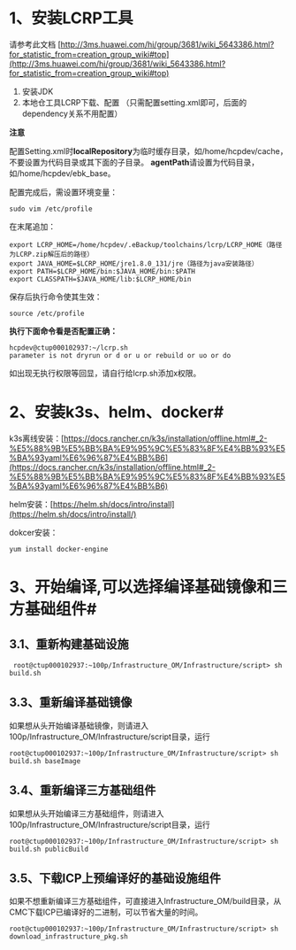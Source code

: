 # **1、安装LCRP工具** #

请参考此文档
[http://3ms.huawei.com/hi/group/3681/wiki_5643386.html?for_statistic_from=creation_group_wiki#top](http://3ms.huawei.com/hi/group/3681/wiki_5643386.html?for_statistic_from=creation_group_wiki#top)

1. 安装JDK
2. 本地仓工具LCRP下载、配置   （只需配置setting.xml即可，后面的dependency关系不用配置）

**注意**	

配置Setting.xml时**localRepository**为临时缓存目录，如/home/hcpdev/cache，不要设置为代码目录或其下面的子目录。 **agentPath**请设置为代码目录，如/home/hcpdev/ebk_base。

配置完成后，需设置环境变量：


    sudo vim /etc/profile
	
在末尾追加：
    
    export LCRP_HOME=/home/hcpdev/.eBackup/toolchains/lcrp/LCRP_HOME（路径为LCRP.zip解压后的路径）
    export JAVA_HOME=$LCRP_HOME/jre1.8.0_131/jre（路径为java安装路径）
    export PATH=$LCRP_HOME/bin:$JAVA_HOME/bin:$PATH
    export CLASSPATH=$JAVA_HOME/lib:$LCRP_HOME/bin

保存后执行命令使其生效：

    source /etc/profile

**执行下面命令看是否配置正确：**

    hcpdev@ctup000102937:~/lcrp.sh
    parameter is not dryrun or d or u or rebuild or uo or do

如出现无执行权限等回显，请自行给lcrp.sh添加x权限。


# 2、安装k3s、helm、docker#
k3s离线安装：[https://docs.rancher.cn/k3s/installation/offline.html#_2-%E5%88%9B%E5%BB%BA%E9%95%9C%E5%83%8F%E4%BB%93%E5%BA%93yaml%E6%96%87%E4%BB%B6](https://docs.rancher.cn/k3s/installation/offline.html#_2-%E5%88%9B%E5%BB%BA%E9%95%9C%E5%83%8F%E4%BB%93%E5%BA%93yaml%E6%96%87%E4%BB%B6)

helm安装：[https://helm.sh/docs/intro/install](https://helm.sh/docs/intro/install/)

dokcer安装：

	yum install docker-engine

# 3、开始编译,可以选择编译基础镜像和三方基础组件#

## 3.1、重新构建基础设施

     root@ctup000102937:~100p/Infrastructure_OM/Infrastructure/script> sh build.sh
    
## 3.3、重新编译基础镜像 ##

如果想从头开始编译基础镜像，则请进入100p/Infrastructure_OM/Infrastructure/script目录，运行

    root@ctup000102937:~100p/Infrastructure_OM/Infrastructure/script> sh build.sh baseImage

## 3.4、重新编译三方基础组件 ##

如果想从头开始编译三方基础组件，则请进入100p/Infrastructure_OM/Infrastructure/script目录，运行

    root@ctup000102937:~100p/Infrastructure_OM/Infrastructure/script> sh build.sh publicBuild
    
## 3.5、下载ICP上预编译好的基础设施组件 ##

如果不想重新编译三方基础组件，可直接进入Infrastructure_OM/build目录，从CMC下载ICP已编译好的二进制，可以节省大量的时间。

    root@ctup000102937:~100p/Infrastructure_OM/Infrastructure/script> sh download_infrastructure_pkg.sh